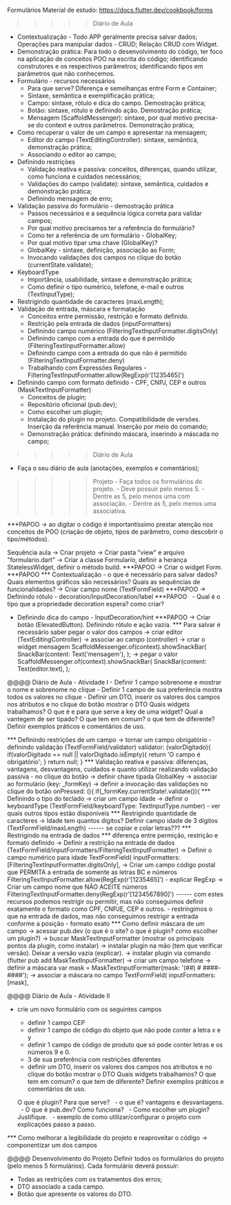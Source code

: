 Formulários
Material de estudo:
https://docs.flutter.dev/cookbook/forms

>>>>>Diário de Aula
- Contextualização - Todo APP geralmente precisa salvar dados; Operações para manipular dados - CRUD; Relação CRUD com Widget.
- Demonstração prática: Para todo o desenvolvimento do código, ter foco na aplicação de conceitos POO na escrita do código; identificando construtores e os respectivos parâmetros; identificando tipos em parâmetros que não conhecemos.
- Formulário - recursos necessários
	- Para que serve? Diferença e semelhanças entre Form e Container;
	- Sintaxe, semântica e exemplificação prática;
	- Campo: sintaxe, rótulo e dica do campo. Demostração prática; 
	- Botão: sintaxe, rótulo e definindo ação. Demostração prática; 
	- Mensagem (ScaffoldMessenger): sintaxe, por qual motivo precisa-se do context e outros parâmetros. Demonstração prática;
- Como recuperar o valor de um campo e apresentar na mensagem; 
	- Editor do campo (TextEditingController): sintaxe, semântica, demonstração prática; 
	- Associando o editor ao campo;
- Definindo restrições 
	- Validação reativa e passiva: conceitos, diferenças, quando utilizar, como funciona e cuidados necessários;
	- Validações do campo (validate): sintaxe, semântica, cuidados e demonstração prática; 
	- Definindo mensagem de erro; 
- Validação passiva do formulário - demostração prática
	- Passos necessários e a sequência lógica correta para validar campos;
	- Por qual motivo precisamos ter a referência do formulário?
	- Como ter a referência de um formulário  - GlobalKey;
	- Por qual motivo tipar uma chave (GlobalKey<FormState>)?
	- GlobalKey - sintaxe, definição, associação ao Form;
	- Invocando validações dos campos no clique do botão (currentState.validate);
- KeyboardType
	- Importância, usabilidade, sintaxe e demonstração prática;
	- Como definir o tipo numérico, telefone, e-mail e outros (TextInputType);
- Restrigindo quantidade de caracteres (maxLength); 
- Validação de entrada, máscara e formatação
	- Conceitos entre permissão, restrição e formato definido.
	- Restrição pela entrada de dados (inputFormatters)
	- Definindo campo numérico (FilteringTextInputFormatter.digitsOnly)
	- Definindo campo com a entrada do que é permitido (FilteringTextInputFormatter.allow)
	- Definindo campo com a entrada do que não é permitido (FilteringTextInputFormatter.deny)
	- Trabalhando com Expressões Regulares - FilteringTextInputFormatter.allow(RegExp(r'[1235465]')
- Definindo campo com formato definido - CPF, CNPJ, CEP e outros (MaskTextInputFormatter)
	- Conceitos de plugin; 
	- Repositório oficional (pub.dev); 
	- Como escolher um plugin; 
	- Instalação do plugin no projeto. Compatibilidade de versões. Inserção da referência manual. Inserção por meio do comando;
	- Demonstração prática: definindo máscara, inserindo a máscada no campo;
	
	
>>>>>Diário de Aula
 - Faça o seu diário de aula (anotações, exemplos e comentários); 

>>>>>Projeto
	- Faça todos os formulários do projeto.
		- Deve possuir pelo menos 5.
		- Dentre as 5, pelo menos uma com associação.
		- Dentre as 5, pelo menos uma associativa.

***PAPOO → ao digitar o código é importantíssimo prestar atenção nos conceitos de POO (criação de objeto, tipos de parâmetro, como descobrir o tipo/métodos).

Sequência aula
→ Criar projeto
→ Criar pasta "view" e arquivo "formulario.dart"
→ Criar a classe Formulario, definir a herança StatelessWidget, definir o método build. ***PAPOO
→ Criar o widget Form. ***PAPOO
*** Contextualização - o que é necessário para salvar dados? Quais elementos gráficos são necessários? Quais as sequências de funcionalidades?
→ Criar campo nome (TextFormField) ***PAPOO
→ Definindo rótulo - decoration/InputDecoration/label ***PAPOO
  - Qual é o tipo que a propriedade decoration espera? como criar? 
  - Definindo dica do campo - InputDecoration/hint ***PAPOO
→ Criar botão (ElevatedButton). Definindo rótulo e ação vazia.
*** Para salvar é necessário saber pegar o valor dos campos 
→ criar editor (TextEditingController)
→ associar ao campo (controller)
→ criar o widget mensagem
ScaffoldMessenger.of(context).showSnackBar(
	SnackBar(content: Text('mensagem'),
);
→ pegar o valor
ScaffoldMessenger.of(context).showSnackBar(
	SnackBar(content: Text(editor.text),
);

@@@@ Diário de Aula - Atividade I
	- Definir 1 campo sobrenome e mostrar o nome e sobrenome no clique
	- Definir 1 campo de sua preferência mostra todos os valores no clique
	- Definir um DTO, inserir os valores dos campos nos atributos e no clique do botão mostrar o DTO
	Quais widgets trabalhamos?
	O que é e para que serve a key de uma widget? Qual a vantegem de ser tipado?
	O que tem em comum? o que tem de diferente?
	Definir exemplos práticos e comentários de uso.


*** Definindo restrições de um campo 
→ tornar um campo obrigatório - definindo validação (TextFormField/validator)
	  validator: (valorDigitado){
        if(valorDigitado == null || valorDigitado.isEmpty){
          return 'O campo é obrigatório';
        }
        return null;
      }
*** Validação reativa e passiva: diferenças, vantagens, desvantagens, cuidados e quanto utilizar 
realizando validação passiva - no clique do botão 
→ definir chave tipada GlobalKey<FormState>
→ associar ao formulário (key: _formKey)
→ definir a invocação das validações no clique do botão 
	onPressed: (){
      if(_formKey.currentState!.validate()){
*** Definindo o tipo do teclado
→ criar um campo idade 
→ definir o keyboardType (TextFormField/keyboardType: TextInputType.number)
	- ver quais outros tipos estão disponíveis
*** Restrigindo quantidade de caracteres
→ Idade tem quantos dígitos? Definir campo idade de 3 dígitos (TextFormField/maxLength)
------ se copiar e colar letras???
*** Restrigindo na entrada de dados 
	*** diferença entre permição, restrição e formato definido
→ Definir a restrição na entrada de dados (TextFormField/inputFormatters/FilteringTextInputFormatter)
→ Definir o campo numérico para idade
	TextFormField(
	   inputFormatters:[FilteringTextInputFormatter.digitsOnly],
→ Criar um campo código postal que PERMITA a entrada de somente as letras BC e números
	FilteringTextInputFormatter.allow(RegExp(r'[1235465]')
	- explicar RegExp
→ Criar um campo nome que NÃO ACEITE números
	FilteringTextInputFormatter.deny(RegExp(r'[1234567890]')
------ com estes recursos podemos restrigir ou permitir, mas não conseguimos definir exatamente o formato como CPF, CNPJE, CEP e outros.
       - restringimos o que na entrada de dados, mas não conseguimos restrigir a entrada conforme a posição - formato exato
*** Como definir máscara de um campo 
→ acessar pub.dev (o que é o site? o que é plugin? como escolher um plugin?) 
→ buscar MaskTextInputFormatter (mostrar os principais pontos da plugin, como instalar) 
→ instalar plugin na mão (tem que verificar versão). Deixar a versão vazia (explicar). 
→ instalar plugin via comando (flutter pub add MaskTextInputFormatter)
→ criar um campo telefone
→ definir a máscara
  var mask = MaskTextInputFormatter(mask: '(##) # ####-####');
→ associar a máscara no campo 
	TextFormField(
	   inputFormatters: [mask],

@@@@ Diário de Aula - Atividade II
- crie um novo formulário com os seguintes campos
	- definir 1 campo CEP
	- definir 1 campo de código do objeto que não pode conter a letra x e y
	- definir 1 campo de código de produto que só pode conter letras e os números 9 e 0.
	- 3 de sua preferência com restrições diferentes
	- definir um DTO, inserir os valores dos campos nos atributos e no clique do botão mostrar o DTO
	Quais widgets trabalhamos?
	O que tem em comum? o que tem de diferente?
	Definir exemplos práticos e comentários de uso.

	O que é plugin? Para que serve?
 	- o que é? vantagens e desvantagens.
 	- O que é pub.dev? Como funciona?
 	- Como escolher um plugin? Justifique.
 	- exemplo de como utilizar/configurar o projeto com explicações passo a passo.

*** Como melhorar a legibilidade do projeto e reaproveitar o código
→ componentizar um dos campos

@@@@ Desenvolvimento do Projeto
Definir todos os formulários do projeto (pelo menos 5 formulários).
Cada formulário deverá possuir:
- Todas as restrições com os tratamentos dos erros;
- DTO associado a cada campo.
- Botão que apresente os valores do DTO.